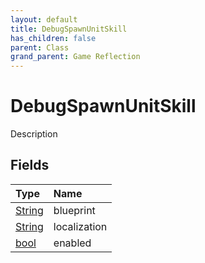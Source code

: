 ```yaml
---
layout: default
title: DebugSpawnUnitSkill
has_children: false
parent: Class
grand_parent: Game Reflection
---
```

# DebugSpawnUnitSkill
Description 

## Fields

| Type | Name |
|:----------|:--------------|
| [String](/riftbreaker-wiki/docs/game-reflection/components/string/) | blueprint |
| [String](/riftbreaker-wiki/docs/game-reflection/components/string/) | localization |
| [bool](/riftbreaker-wiki/docs/game-reflection/components/bool/) | enabled |

